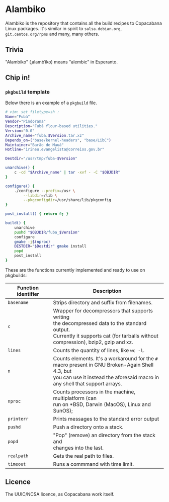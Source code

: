 # Alambiko

Alambiko is the repository that contains all the build recipes to Copacabana Linux
packages.
It's similar in spirit to ``salsa.debian.org``, ``git.centos.org/rpms`` and many,
many others.

## Trivia

"Alambiko" (ˌalambˈiko) means "alembic" in Esperanto.

## Chip in!

### ``pkgbuild`` template

Below there is an example of a ``pkgbuild`` file.

```sh
# vim: set filetype=sh :
Name="Fubá"
Vendor="Pindorama"
Description="Fubá flour-based utilities."
Version="0.0"
Archive_name="fuba.$Version.tar.xz"
Depends_on=("base/kernel-headers", "base/LibC")
Maintainer="Barão de Mauá"
Hotline="irineu.evangelista@correios.gov.br"

Destdir="/usr/tmp/fuba-$Version"

unarchive() {
	c -cd "$Archive_name" | tar -xvf - -C "$OBJDIR"
}

configure() {
	./configure --prefix=/usr \
		--libdir=/lib \
		--pkgconfigdir=/usr/share/lib/pkgconfig
}

post_install() { return 0; }

build() {
	unarchive
	pushd "$OBJDIR/fuba_$Version"
	configure
	gmake -j$(nproc)
	DESTDIR="$Destdir" gmake install
	popd
	post_install
}
```

These are the functions currently implemented and ready to use on pkgbuilds:

| Function identifier | Description |
|---|---|
| ``basename`` | Strips directory and suffix from filenames. |
| ``c`` | Wrapper for decompressors that supports writing<br>the decompressed data to the standard output.<br>Currently it supports cat (for tarballs without<br>compression), bzip2, gzip and xz. |
| ``lines`` | Counts the quantity of lines, like ``wc -l``. |
| ``n`` | Counts elements. It's a workaround for the ``#``<br>macro present in GNU Broken-Again Shell 4.3, but<br>you can use it instead the aforesaid macro in<br>any shell that support arrays. |
| ``nproc`` | Counts processors in the machine, multiplatform (can<br>run on \*BSD, Darwin (MacOS), Linux and SunOS); |
| ``printerr`` | Prints messages to the standard error output |
| ``pushd`` | Push a directory onto a stack. |
| ``popd`` | "Pop" (remove) an directory from the stack and<br>changes into the last. |
| ``realpath`` | Gets the real path to files. |
| ``timeout`` | Runs a commmand with time limit. |

## Licence

The UUIC/NCSA licence, as Copacabana work itself.

